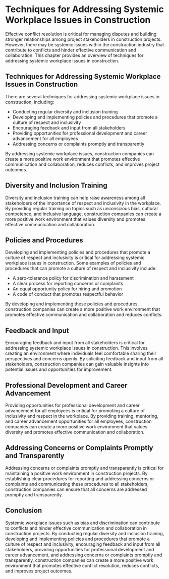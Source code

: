 # Techniques for Addressing Systemic Workplace Issues in Construction

Effective conflict resolution is critical for managing disputes and building stronger relationships among project stakeholders in construction projects. However, there may be systemic issues within the construction industry that contribute to conflicts and hinder effective communication and collaboration. This chapter provides an overview of techniques for addressing systemic workplace issues in construction.

Techniques for Addressing Systemic Workplace Issues in Construction
-------------------------------------------------------------------

There are several techniques for addressing systemic workplace issues in construction, including:

* Conducting regular diversity and inclusion training
* Developing and implementing policies and procedures that promote a culture of respect and inclusivity
* Encouraging feedback and input from all stakeholders
* Providing opportunities for professional development and career advancement for all employees
* Addressing concerns or complaints promptly and transparently

By addressing systemic workplace issues, construction companies can create a more positive work environment that promotes effective communication and collaboration, reduces conflicts, and improves project outcomes.

Diversity and Inclusion Training
--------------------------------

Diversity and inclusion training can help raise awareness among all stakeholders of the importance of respect and inclusivity in the workplace. By providing regular training on topics such as unconscious bias, cultural competence, and inclusive language, construction companies can create a more positive work environment that values diversity and promotes effective communication and collaboration.

Policies and Procedures
-----------------------

Developing and implementing policies and procedures that promote a culture of respect and inclusivity is critical for addressing systemic workplace issues in construction. Some examples of policies and procedures that can promote a culture of respect and inclusivity include:

* A zero-tolerance policy for discrimination and harassment
* A clear process for reporting concerns or complaints
* An equal opportunity policy for hiring and promotion
* A code of conduct that promotes respectful behavior

By developing and implementing these policies and procedures, construction companies can create a more positive work environment that promotes effective communication and collaboration and reduces conflicts.

Feedback and Input
------------------

Encouraging feedback and input from all stakeholders is critical for addressing systemic workplace issues in construction. This involves creating an environment where individuals feel comfortable sharing their perspectives and concerns openly. By soliciting feedback and input from all stakeholders, construction companies can gain valuable insights into potential issues and opportunities for improvement.

Professional Development and Career Advancement
-----------------------------------------------

Providing opportunities for professional development and career advancement for all employees is critical for promoting a culture of inclusivity and respect in the workplace. By providing training, mentoring, and career advancement opportunities for all employees, construction companies can create a more positive work environment that values diversity and promotes effective communication and collaboration.

Addressing Concerns or Complaints Promptly and Transparently
------------------------------------------------------------

Addressing concerns or complaints promptly and transparently is critical for maintaining a positive work environment in construction projects. By establishing clear procedures for reporting and addressing concerns or complaints and communicating these procedures to all stakeholders, construction companies can ensure that all concerns are addressed promptly and transparently.

Conclusion
----------

Systemic workplace issues such as bias and discrimination can contribute to conflicts and hinder effective communication and collaboration in construction projects. By conducting regular diversity and inclusion training, developing and implementing policies and procedures that promote a culture of respect and inclusivity, encouraging feedback and input from all stakeholders, providing opportunities for professional development and career advancement, and addressing concerns or complaints promptly and transparently, construction companies can create a more positive work environment that promotes effective conflict resolution, reduces conflicts, and improves project outcomes.

